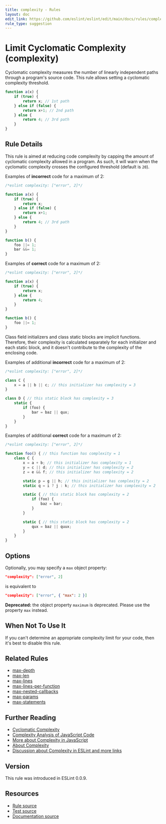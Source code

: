 ```yaml
---
title: complexity - Rules
layout: doc
edit_link: https://github.com/eslint/eslint/edit/main/docs/rules/complexity.md
rule_type: suggestion
---
```

<!-- Note: No pull requests accepted for this file. See README.md in the root directory for details. -->

# Limit Cyclomatic Complexity (complexity)

Cyclomatic complexity measures the number of linearly independent paths through a program's source code. This rule allows setting a cyclomatic complexity threshold.

```js
function a(x) {
    if (true) {
        return x; // 1st path
    } else if (false) {
        return x+1; // 2nd path
    } else {
        return 4; // 3rd path
    }
}
```

## Rule Details

This rule is aimed at reducing code complexity by capping the amount of cyclomatic complexity allowed in a program. As such, it will warn when the cyclomatic complexity crosses the configured threshold (default is `20`).

Examples of **incorrect** code for a maximum of 2:

```js
/*eslint complexity: ["error", 2]*/

function a(x) {
    if (true) {
        return x;
    } else if (false) {
        return x+1;
    } else {
        return 4; // 3rd path
    }
}

function b() {
    foo ||= 1;
    bar &&= 1;
}
```

Examples of **correct** code for a maximum of 2:

```js
/*eslint complexity: ["error", 2]*/

function a(x) {
    if (true) {
        return x;
    } else {
        return 4;
    }
}

function b() {
    foo ||= 1;
}
```

Class field initializers and class static blocks are implicit functions. Therefore, their complexity is calculated separately for each initializer and each static block, and it doesn't contribute to the complexity of the enclosing code.

Examples of additional **incorrect** code for a maximum of 2:

```js
/*eslint complexity: ["error", 2]*/

class C {
    x = a || b || c; // this initializer has complexity = 3
}

class D { // this static block has complexity = 3
    static {
        if (foo) {
            bar = baz || qux;
        }
    }
}
```

Examples of additional **correct** code for a maximum of 2:

```js
/*eslint complexity: ["error", 2]*/

function foo() { // this function has complexity = 1
    class C {
        x = a + b; // this initializer has complexity = 1
        y = c || d; // this initializer has complexity = 2
        z = e && f; // this initializer has complexity = 2

        static p = g || h; // this initializer has complexity = 2
        static q = i ? j : k; // this initializer has complexity = 2

        static { // this static block has complexity = 2
            if (foo) {
                baz = bar;
            }
        }

        static { // this static block has complexity = 2
            qux = baz || quux;
        }
    }
}
```

## Options

Optionally, you may specify a `max` object property:

```json
"complexity": ["error", 2]
```

is equivalent to

```json
"complexity": ["error", { "max": 2 }]
```

**Deprecated:** the object property `maximum` is deprecated. Please use the property `max` instead.

## When Not To Use It

If you can't determine an appropriate complexity limit for your code, then it's best to disable this rule.

## Related Rules

* [max-depth](max-depth)
* [max-len](max-len)
* [max-lines](max-lines)
* [max-lines-per-function](max-lines-per-function)
* [max-nested-callbacks](max-nested-callbacks)
* [max-params](max-params)
* [max-statements](max-statements)

## Further Reading

* [Cyclomatic Complexity](https://en.wikipedia.org/wiki/Cyclomatic_complexity)
* [Complexity Analysis of JavaScript Code](https://ariya.io/2012/12/complexity-analysis-of-javascript-code)
* [More about Complexity in JavaScript](https://craftsmanshipforsoftware.com/2015/05/25/complexity-for-javascript/)
* [About Complexity](https://web.archive.org/web/20160808115119/http://jscomplexity.org/complexity)
* [Discussion about Complexity in ESLint and more links](https://github.com/eslint/eslint/issues/4808#issuecomment-167795140)

## Version

This rule was introduced in ESLint 0.0.9.

## Resources

* [Rule source](https://github.com/eslint/eslint/tree/HEAD/lib/rules/complexity.js)
* [Test source](https://github.com/eslint/eslint/tree/HEAD/tests/lib/rules/complexity.js)
* [Documentation source](https://github.com/eslint/eslint/tree/HEAD/docs/rules/complexity.md)
